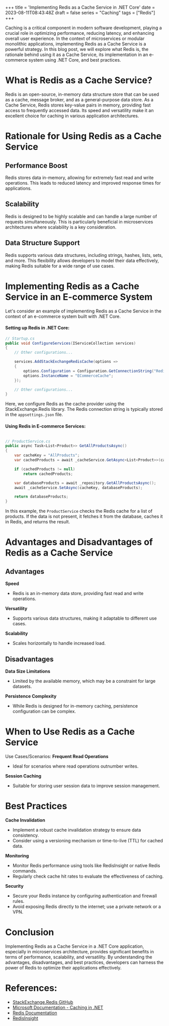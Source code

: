 +++
title = 'Implementing Redis as a Cache Service in .NET Core'
date = 2023-08-11T08:43:48Z
draft = false
series = "Caching"
tags = ["Redis"]
+++

Caching is a critical component in modern software development, playing a crucial role in optimizing performance, reducing latency, and enhancing overall user experience. In the context of microservices or modular monolithic applications, implementing Redis as a Cache Service is a powerful strategy. In this blog post, we will explore what Redis is, the rationale behind using it as a Cache Service, its implementation in an e-commerce system using .NET Core, and best practices.

# What is Redis as a Cache Service?

Redis is an open-source, in-memory data structure store that can be used as a cache, message broker, and as a general-purpose data store. As a Cache Service, Redis stores key-value pairs in memory, providing fast access to frequently accessed data. Its speed and versatility make it an excellent choice for caching in various application architectures.

# Rationale for Using Redis as a Cache Service

## Performance Boost

Redis stores data in-memory, allowing for extremely fast read and write operations. This leads to reduced latency and improved response times for applications.

## Scalability

Redis is designed to be highly scalable and can handle a large number of requests simultaneously. This is particularly beneficial in microservices architectures where scalability is a key consideration.

## Data Structure Support

Redis supports various data structures, including strings, hashes, lists, sets, and more. This flexibility allows developers to model their data effectively, making Redis suitable for a wide range of use cases.

# Implementing Redis as a Cache Service in an E-commerce System

Let's consider an example of implementing Redis as a Cache Service in the context of an e-commerce system built with .NET Core.

#### Setting up Redis in .NET Core:

```csharp
// Startup.cs
public void ConfigureServices(IServiceCollection services)
{
    // Other configurations...

    services.AddStackExchangeRedisCache(options =>
    {
        options.Configuration = Configuration.GetConnectionString("Redis");
        options.InstanceName = "ECommerceCache";
    });

    // Other configurations...
}
```

Here, we configure Redis as the cache provider using the StackExchange.Redis library. The Redis connection string is typically stored in the `appsettings.json` file.

#### Using Redis in E-commerce Services:

```csharp

// ProductService.cs
public async Task<List<Product>> GetAllProductsAsync()
{
    var cacheKey = "AllProducts";
    var cachedProducts = await _cacheService.GetAsync<List<Product>>(cacheKey);

    if (cachedProducts != null)
        return cachedProducts;

    var databaseProducts = await _repository.GetAllProductsAsync();
    await _cacheService.SetAsync(cacheKey, databaseProducts);

    return databaseProducts;
}

```

In this example, the `ProductService` checks the Redis cache for a list of products. If the data is not present, it fetches it from the database, caches it in Redis, and returns the result.

# Advantages and Disadvantages of Redis as a Cache Service

## Advantages

**Speed**

- Redis is an in-memory data store, providing fast read and write operations.

**Versatility**

- Supports various data structures, making it adaptable to different use cases.

**Scalability**

- Scales horizontally to handle increased load.

## Disadvantages

**Data Size Limitations**

- Limited by the available memory, which may be a constraint for large datasets.

**Persistence Complexity**

- While Redis is designed for in-memory caching, persistence configuration can be complex.

# When to Use Redis as a Cache Service

Use Cases/Scenarios:
**Frequent Read Operations**

- Ideal for scenarios where read operations outnumber writes.

**Session Caching**

- Suitable for storing user session data to improve session management.

# Best Practices

**Cache Invalidation**

- Implement a robust cache invalidation strategy to ensure data consistency.
- Consider using a versioning mechanism or time-to-live (TTL) for cached data.

**Monitoring**

- Monitor Redis performance using tools like RedisInsight or native Redis commands.
- Regularly check cache hit rates to evaluate the effectiveness of caching.

**Security**

- Secure your Redis instance by configuring authentication and firewall rules.
- Avoid exposing Redis directly to the internet; use a private network or a VPN.

# Conclusion

Implementing Redis as a Cache Service in a .NET Core application, especially in microservices architecture, provides significant benefits in terms of performance, scalability, and versatility. By understanding the advantages, disadvantages, and best practices, developers can harness the power of Redis to optimize their applications effectively.

# References:

- [StackExchange.Redis GitHub](https://github.com/StackExchange/StackExchange.Redis)
- [Microsoft Documentation - Caching in .NET](https://docs.microsoft.com/en-us/aspnet/core/performance/caching)
- [Redis Documentation](https://redis.io/documentation)
- [RedisInsight](https://redislabs.com/redis-enterprise/redis-insight/)
